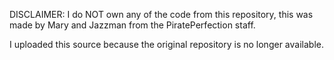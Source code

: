 DISCLAIMER: I do NOT own any of the code from this repository, this was made by Mary and Jazzman from the PiratePerfection staff.

I uploaded this source because the original repository is no longer available.